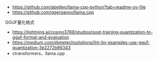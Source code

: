 


- https://github.com/abetlen/llama-cpp-python?tab=readme-ov-file
- https://github.com/ggerganov/llama.cpp


GGUF量化格式

- https://lightning.ai/cosmo3769/studios/post-training-quantization-to-gguf-format-and-evaluation
- https://medium.com/@metechsolutions/llm-by-examples-use-gguf-quantization-3e2272b66343
- ctransformers、llama.cpp




